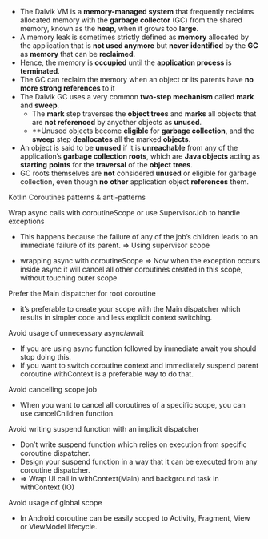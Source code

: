 - The Dalvik VM is a **memory-managed system** that frequently reclaims allocated memory with the **garbage collector** (GC) from the shared memory, known as the **heap**, when it grows too **large**.
- A memory leak is sometimes strictly defined as **memory** allocated by
the application that is **not used anymore** but **never** **identified** by the
**GC** as **memory** that can be **reclaimed**.
- Hence, the memory is **occupied** until the **application process** is **terminated**.
- The GC can reclaim the memory when an object or its parents have **no more strong references** to it
- The Dalvik GC uses a very common **two-step mechanism** called **mark** and **sweep**.
    - The **mark** step traverses the **object trees** and **marks** all objects that are **not referenced** by anyother objects as **unused**.
    - **Unused objects become **eligible** for **garbage collection**, and the **sweep** step **deallocates** all the marked **objects**.
- An object is said to be **unused** if it is **unreachable** from any of the application’s **garbage collection roots**, which are **Java objects** acting as **starting** **points** for the **traversal** of the **object** **trees**.
- GC roots themselves are **not** considered **unused** or eligible for garbage collection, even though **no** **other** application object **references** them.

Kotlin Coroutines patterns & anti-patterns

Wrap async calls with coroutineScope or use SupervisorJob to handle exceptions
- This happens because the failure of any of the job’s children leads to an immediate failure of its parent.
	=> Using supervisor scope

- wrapping async with coroutineScope => Now when the exception occurs inside async it will cancel all other coroutines created in this scope, without touching outer scope

Prefer the Main dispatcher for root coroutine
- it’s preferable to create your scope with the Main dispatcher which results in simpler code and less explicit context switching.

Avoid usage of unnecessary async/await
- If you are using async function followed by immediate await you should stop doing this.
- If you want to switch coroutine context and immediately suspend parent coroutine withContext is a preferable way to do that.

Avoid cancelling scope job
- When you want to cancel all coroutines of a specific scope, you can use cancelChildren function. 

Avoid writing suspend function with an implicit dispatcher
* Don’t write suspend function which relies on execution from specific coroutine dispatcher.
* Design your suspend function in a way that it can be executed from any coroutine dispatcher.
* => Wrap UI call in withContext(Main) and background task in withContext (IO)

Avoid usage of global scope
- In Android coroutine can be easily scoped to Activity, Fragment, View or ViewModel lifecycle.
